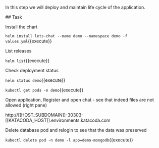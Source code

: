 In this step we will deploy and maintain life cycle of the application.

## Task

Install the chart

`helm install lets-chat --name demo --namespace demo -f values.yml`{{execute}}

List releases

`helm list`{{execute}}

Check deployment status

`helm status demo`{{execute}}

`kubectl get pods -n demo`{{execute}}

Open application, Register and open chat - see that indeed files are not allowed (right pane)

http://[[HOST_SUBDOMAIN]]-30303-[[KATACODA_HOST]].environments.katacoda.com

Delete database pod and relogin to see that the data was preserved

`kubectl delete pod -n demo -l app=demo-mongodb`{{execute}}
